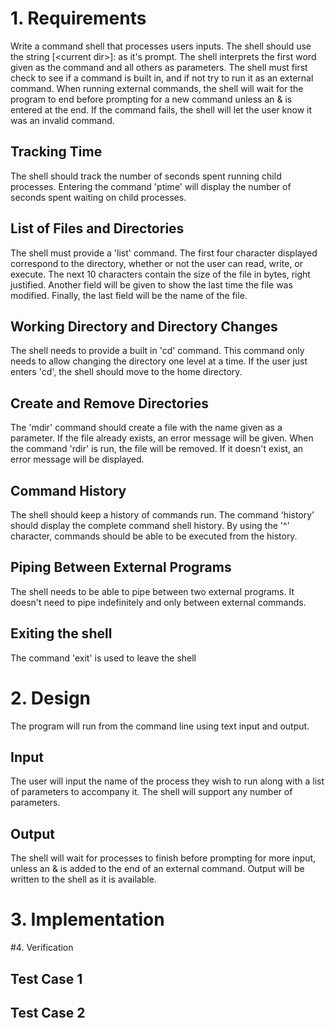 # 1. Requirements

Write a command shell that processes users inputs. The shell should use the string [\<current dir>]: as it's prompt.
The shell interprets the first word given as the command and all others as parameters. The shell must first check to see
 if a command is built in, and if not try to run it as an external command. When running external commands, the shell 
 will wait for the program to end before prompting for a new command unless an & is entered at the end. If the command
 fails, the shell will let the user know it was an invalid command. 
 
 ## Tracking Time
 The shell should track the number of seconds spent running child processes. Entering the command 'ptime' will display 
 the number of seconds spent waiting on child processes. 
 
 ## List of Files and Directories
 The shell must provide a 'list' command. The first four character displayed correspond to the directory, whether or not
 the user can read, write, or execute. The next 10 characters contain the size of the file in bytes, right justified. 
 Another field will be given to show the last time the file was modified. Finally, the last field will be the name of 
 the file.
 
 ## Working Directory and Directory Changes
 The shell needs to provide a built in 'cd' command. This command only needs to allow changing the directory one level 
 at a time. If the user just enters 'cd', the shell should move to the home directory.
 
 ## Create and Remove Directories
 The 'mdir' command should create a file with the name given as a parameter. If the file already exists, an error message
 will be given. When the command 'rdir' is run, the file will be removed. If it doesn't exist, an error message will be 
 displayed.
 
 ## Command History
 The shell should keep a history of commands run. The command 'history' should display the complete command shell history.
 By using the '^' character, commands should be able to be executed from the history. 
 
 ## Piping Between External Programs
 The shell needs to be able to pipe between two external programs. It doesn't need to pipe indefinitely and only between
 external commands. 
 
 ## Exiting the shell
 The command 'exit' is used to leave the shell
 
# 2. Design

The program will run from the command line using text input and output. 

## Input

The user will input the name of the process they wish to run along with a list of parameters to accompany it. The shell 
will support any number of parameters.

## Output

The shell will wait for processes to finish before prompting for more input, unless an & is added to the end of an 
external command. Output will be written to the shell as it is available.

# 3. Implementation



#4. Verification

## Test Case 1


## Test Case 2
